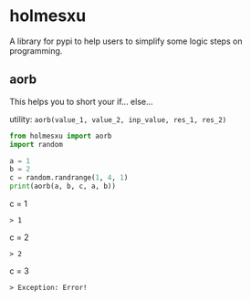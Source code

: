 # holmesxu
A library for pypi to help users to simplify some logic steps on programming.

## aorb
This helps you to short your if... else...

utility:
`aorb(value_1, value_2, inp_value, res_1, res_2)`
```Python
from holmesxu import aorb
import random

a = 1
b = 2
c = random.randrange(1, 4, 1)
print(aorb(a, b, c, a, b))
```

c = 1
```Shell
> 1
```

c = 2
```Shell
> 2 
```

c = 3
```Shell
> Exception: Error!
```
